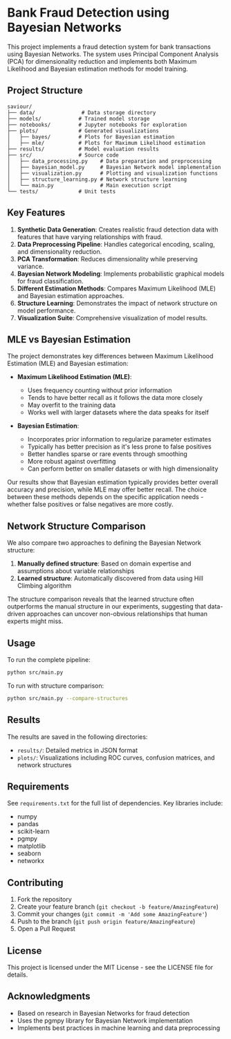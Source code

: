 # Bank Fraud Detection using Bayesian Networks

This project implements a fraud detection system for bank transactions using Bayesian Networks. The system uses Principal Component Analysis (PCA) for dimensionality reduction and implements both Maximum Likelihood and Bayesian estimation methods for model training.

## Project Structure

```
saviour/
├── data/               # Data storage directory
├── models/            # Trained model storage
├── notebooks/         # Jupyter notebooks for exploration
├── plots/             # Generated visualizations
│   ├── bayes/         # Plots for Bayesian estimation
│   ├── mle/           # Plots for Maximum Likelihood estimation
├── results/           # Model evaluation results
├── src/               # Source code
│   ├── data_processing.py    # Data preparation and preprocessing
│   ├── bayesian_model.py     # Bayesian Network model implementation
│   ├── visualization.py      # Plotting and visualization functions
│   ├── structure_learning.py # Network structure learning
│   └── main.py               # Main execution script
└── tests/             # Unit tests
```

## Key Features

1. **Synthetic Data Generation**: Creates realistic fraud detection data with features that have varying relationships with fraud.
2. **Data Preprocessing Pipeline**: Handles categorical encoding, scaling, and dimensionality reduction.
3. **PCA Transformation**: Reduces dimensionality while preserving variance.
4. **Bayesian Network Modeling**: Implements probabilistic graphical models for fraud classification.
5. **Different Estimation Methods**: Compares Maximum Likelihood (MLE) and Bayesian estimation approaches.
6. **Structure Learning**: Demonstrates the impact of network structure on model performance.
7. **Visualization Suite**: Comprehensive visualization of model results.

## MLE vs Bayesian Estimation

The project demonstrates key differences between Maximum Likelihood Estimation (MLE) and Bayesian estimation:

- **Maximum Likelihood Estimation (MLE)**:
  - Uses frequency counting without prior information
  - Tends to have better recall as it follows the data more closely
  - May overfit to the training data
  - Works well with larger datasets where the data speaks for itself

- **Bayesian Estimation**:
  - Incorporates prior information to regularize parameter estimates
  - Typically has better precision as it's less prone to false positives
  - Better handles sparse or rare events through smoothing
  - More robust against overfitting
  - Can perform better on smaller datasets or with high dimensionality

Our results show that Bayesian estimation typically provides better overall accuracy and precision, while MLE may offer better recall. The choice between these methods depends on the specific application needs - whether false positives or false negatives are more costly.

## Network Structure Comparison

We also compare two approaches to defining the Bayesian Network structure:

1. **Manually defined structure**: Based on domain expertise and assumptions about variable relationships
2. **Learned structure**: Automatically discovered from data using Hill Climbing algorithm

The structure comparison reveals that the learned structure often outperforms the manual structure in our experiments, suggesting that data-driven approaches can uncover non-obvious relationships that human experts might miss.

## Usage

To run the complete pipeline:

```bash
python src/main.py
```

To run with structure comparison:

```bash
python src/main.py --compare-structures
```

## Results

The results are saved in the following directories:
- `results/`: Detailed metrics in JSON format
- `plots/`: Visualizations including ROC curves, confusion matrices, and network structures

## Requirements

See `requirements.txt` for the full list of dependencies. Key libraries include:
- numpy
- pandas
- scikit-learn
- pgmpy
- matplotlib
- seaborn
- networkx

## Contributing

1. Fork the repository
2. Create your feature branch (`git checkout -b feature/AmazingFeature`)
3. Commit your changes (`git commit -m 'Add some AmazingFeature'`)
4. Push to the branch (`git push origin feature/AmazingFeature`)
5. Open a Pull Request

## License

This project is licensed under the MIT License - see the LICENSE file for details.

## Acknowledgments

- Based on research in Bayesian Networks for fraud detection
- Uses the pgmpy library for Bayesian Network implementation
- Implements best practices in machine learning and data preprocessing 